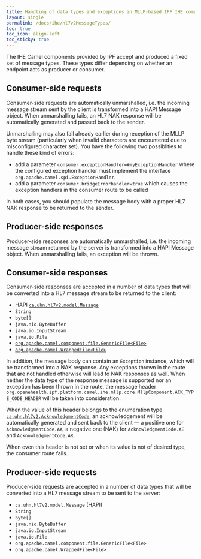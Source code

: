 ```yaml
---
title: Handling of data types and exceptions in MLLP-based IPF IHE components
layout: single
permalink: /docs/ihe/hl7v2MessageTypes/
toc: true
toc_icon: align-left
toc_sticky: true
---
```


The IHE Camel components provided by IPF accept and produced a fixed set of message types. These types differ
depending on whether an endpoint acts as producer or consumer.

## Consumer-side requests

Consumer-side requests are automatically unmarshalled, i.e. the incoming message stream sent by the client 
is transformed into a HAPI Message object. 
When unmarshalling fails, an HL7 NAK response will be automatically generated and passed back to the sender.

Unmarshalling may also fail already earlier during reception of the MLLP byte stream (particularly when invalid 
characters are encountered due to misconfigured character set). You have the following two possiblities to
handle these kind of errors:

* add a parameter `consumer.exceptionHandler=#myExceptionHandler` where the configured exception handler must
implement the interface `org.apache.camel.spi.ExceptionHandler`.
* add a parameter `consumer.bridgeErrorhandler=true` which causes the exception handlers in the consumer route
to be called

In both cases, you should populate the message body with a proper HL7 NAK response to be returned to the sender.

## Producer-side responses

Producer-side responses are automatically unmarshalled, i.e. the incoming message stream returned by the server 
is transformed into a HAPI Message object. When unmarshalling fails, an exception will be thrown.

## Consumer-side responses

Consumer-side responses are accepted in a number of data types that will be converted into a HL7 message stream
to be returned to the client:

* HAPI [`ca.uhn.hl7v2.model.Message`](https://hapifhir.github.io/hapi-hl7v2/base/apidocs/ca/uhn/hl7v2/model/Message.html)
* `String`
* `byte[]`
* `java.nio.ByteBuffer`
* `java.io.InputStream`
* `java.io.File`
* [`org.apache.camel.component.file.GenericFile<File>`](https://camel.apache.org/maven/current/camel-core/apidocs/org/apache/camel/component/file/GenericFile.html)
* [`org.apache.camel.WrappedFile<File>`](https://camel.apache.org/maven/current/camel-core/apidocs/org/apache/camel/WrappedFile.html)

In addition, the message body can contain an `Exception` instance, which will be transformed into a NAK response. 
Any exceptions thrown in the route that are not handled otherwise will lead to NAK responses as well.
When neither the data type of the response message is supported nor an exception has been thrown in the route, the message header
`org.openehealth.ipf.platform.camel.ihe.mllp.core.MllpComponent.ACK_TYPE_CODE_HEADER` will be taken into consideration.

When the value of this header belongs to the enumeration type [`ca.uhn.hl7v2.AcknowledgmentCode`](https://hapifhir.github.io/hapi-hl7v2/base/apidocs/ca/uhn/hl7v2/AcknowledgmentCode.html), an acknowledgement will be
automatically generated and sent back to the client — a positive one for `AcknowledgmentCode.AA`,
a negative one (NAK) for `AcknowledgmentCode.AE` and `AcknowledgmentCode.AR`.

When even this header is not set or when its value is not of desired type, the consumer route fails.

## Producer-side requests

Producer-side requests are accepted in a number of data types that will be converted into a HL7 message stream
to be sent to the server:

* `ca.uhn.hl7v2.model.Message` (HAPI)
* `String`
* `byte[]`
* `java.nio.ByteBuffer`
* `java.io.InputStream`
* `java.io.File`
* `org.apache.camel.component.file.GenericFile<File>`
* `org.apache.camel.WrappedFile<File>`

